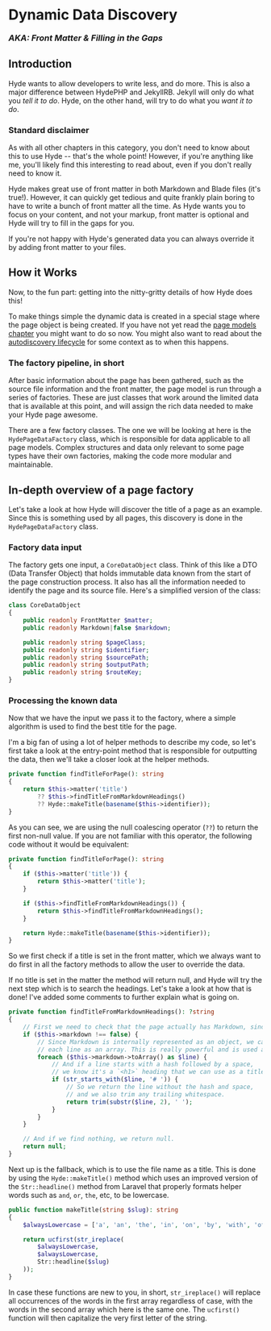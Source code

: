# Dynamic Data Discovery

[//]: # (Adds a pseudo-subtitle)
<h3 style="margin-top: 0px; margin-bottom: 20px;"><i>AKA: Front Matter & Filling in the Gaps</i></h3>

## Introduction

Hyde wants to allow developers to write less, and do more. This is also a major difference between HydePHP and JekyllRB.
Jekyll will only do what you _tell it to do_. Hyde, on the other hand, will try to do what you _want it to do_.

### Standard disclaimer
As with all other chapters in this category, you don't need to know about this to use Hyde -- that's the whole point!
However, if you're anything like me, you'll likely find this interesting to read about, even if you don't really need to know it.


Hyde makes great use of front matter in both Markdown and Blade files (it's true!). However, it can quickly get tedious
and quite frankly plain boring to have to write a bunch of front matter all the time. As Hyde wants you to focus on
your content, and not your markup, front matter is optional and Hyde will try to fill in the gaps for you.

If you're not happy with Hyde's generated data you can always override it by adding front matter to your files.

## How it Works

Now, to the fun part: getting into the nitty-gritty details of how Hyde does this!

To make things simple the dynamic data is created in a special stage where the page object is being created.
If you have not yet read the [page models chapter](page-models) you might want to do so now.
You might also want to read about the [autodiscovery lifecycle](autodiscovery) for some context as to when this happens.

### The factory pipeline, in short

After basic information about the page has been gathered, such as the source file information and the front matter,
the page model is run through a series of factories. These are just classes that work around the limited data
that is available at this point, and will assign the rich data needed to make your Hyde page awesome.

There are a few factory classes. The one we will be looking at here is the `HydePageDataFactory` class, which is
responsible for data applicable to all page models. Complex structures and data only relevant to some page types
have their own factories, making the code more modular and maintainable.

## In-depth overview of a page factory 

Let's take a look at how Hyde will discover the title of a page as an example. Since this is something used by all pages,
this discovery is done in the `HydePageDataFactory` class.

### Factory data input

The factory gets one input, a `CoreDataObject` class. Think of this like a DTO (Data Transfer Object) that holds
immutable data known from the start of the page construction process. It also has all the information needed
to identify the page and its source file. Here's a simplified version of the class:

```php
class CoreDataObject
{
    public readonly FrontMatter $matter;
    public readonly Markdown|false $markdown;

    public readonly string $pageClass;
    public readonly string $identifier;
    public readonly string $sourcePath;
    public readonly string $outputPath;
    public readonly string $routeKey;
}
```

### Processing the known data

Now that we have the input we pass it to the factory, where a simple algorithm is used to find the best title for the page.

I'm a big fan of using a lot of helper methods to describe my code, so let's first take a look at the entry-point
method that is responsible for outputting the data, then we'll take a closer look at the helper methods.

```php
private function findTitleForPage(): string
{
    return $this->matter('title')
        ?? $this->findTitleFromMarkdownHeadings()
        ?? Hyde::makeTitle(basename($this->identifier));
}
```

As you can see, we are using the null coalescing operator (`??`) to return the first non-null value. If you are not familiar
with this operator, the following code without it would be equivalent:

```php
private function findTitleForPage(): string
{
    if ($this->matter('title')) {
        return $this->matter('title');
    }

    if ($this->findTitleFromMarkdownHeadings()) {
        return $this->findTitleFromMarkdownHeadings();
    }

    return Hyde::makeTitle(basename($this->identifier));
}
```

So we first check if a title is set in the front matter, which we always want to do first in all the factory methods
to allow the user to override the data.

If no title is set in the matter the method will return null, and Hyde will try the next step which is to search the headings.
Let's take a look at how that is done! I've added some comments to further explain what is going on.

```php
private function findTitleFromMarkdownHeadings(): ?string
{
    // First we need to check that the page actually has Markdown, since Blade pages do not.
    if ($this->markdown !== false) {
        // Since Markdown is internally represented as an object, we can iterate over
        // each line as an array. This is really powerful and is used a lot in Hyde.
        foreach ($this->markdown->toArray() as $line) {
            // And if a line starts with a hash followed by a space,
            // we know it's a `<h1>` heading that we can use as a title.
            if (str_starts_with($line, '# ')) {
                // So we return the line without the hash and space,
                // and we also trim any trailing whitespace.
                return trim(substr($line, 2), ' ');
            }
        }
    }

    // And if we find nothing, we return null.
    return null;
}
```

Next up is the fallback, which is to use the file name as a title. This is done by using the `Hyde::makeTitle()`
method which uses an improved version of the `Str::headline()` method from Laravel that properly formats
helper words such as `and`, `or`, `the`, etc, to be lowercase.

```php
public function makeTitle(string $slug): string
{
    $alwaysLowercase = ['a', 'an', 'the', 'in', 'on', 'by', 'with', 'of', 'and', 'or', 'but'];

    return ucfirst(str_ireplace(
        $alwaysLowercase,
        $alwaysLowercase,
        Str::headline($slug)
    ));
}
```

In case these functions are new to you, in short, `str_ireplace()` will replace all occurrences of the words in the
first array regardless of case, with the words in the second array which here is the same one.
The `ucfirst()` function will then capitalize the very first letter of the string.

